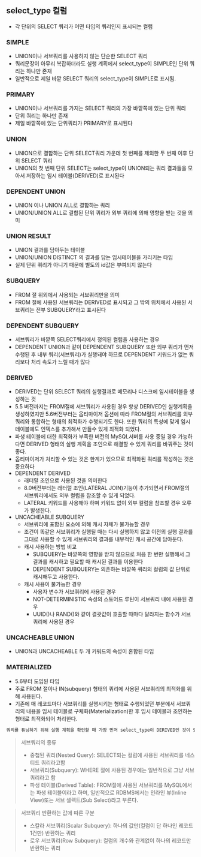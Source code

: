 ## select_type 컬럼
- 각 단위의 SELECT 쿼리가 어떤 타입의 쿼리인지 표시되는 컬럼

### SIMPLE
  - UNION이나 서브쿼리를 사용하지 않는 단순한 SELECT 쿼리
  - 쿼리문장이 아무리 복잡하더라도 실행 계획에서 select_type이 SIMPLE인 단위 쿼리는 하나만 존재
  - 일반적으로 제일 바깥 SELECT 쿼리의 select_type이 SIMPLE로 표시됨.

### PRIMARY
  - UNION이나 서브쿼리를 가지는 SELECT 쿼리의 가장 바깥쪽에 있는 단위 쿼리
  - 단위 쿼리는 하나만 존재
  - 제일 바깥쪽에 있는 단위쿼리가 PRIMARY로 표시된다

### UNION
  - UNION으로 결합하는 단위 SELECT쿼리 가운데 첫 번째를 제외한 두 번째 이후 단위 SELECT 쿼리
  - UNION의 첫 번째 단위 SELECT는 select_type이 UNION되는 쿼리 결과들을 모아서 저장하는 임시 테이블(DERIVED)로 표시된다

### DEPENDENT UNION
  - UNION 이나 UNION ALL로 결합하는 쿼리
  - UNION/UNION ALL로 결합된 단위 쿼리가 외부 쿼리에 의해 영향을 받는 것을 의미

### UNION RESULT
  - UNION 결과를 담아두는 테이블
  - UNION/UNION DISTINCT 의 결과를 담는 임시테이블을 가리키는 타입
  - 실제 단위 쿼리가 아니기 때문에 별도의 id값은 부여되지 않는다
  
### SUBQUERY
  - FROM 절 위외에서 사용되는 서브쿼리만을 의미
  - FROM 절에 사용된 서브쿼리는 DERIVED로 표시되고 그 밖의 위치에서 사용된 서브쿼리는 전부 SUBQUERY라고 표시된다
  
### DEPENDENT SUBQUERY
  - 서브쿼리가 바깥쪽 SELECT쿼리에서 정의된 컬럼을 사용하는 경우
  - DEPENDENT UNION과 같이 DEPENDENT SUBQUERY 또한 외부 쿼리가 먼저 수행된 후 내부 쿼리(서브쿼리)가 실행돼야 하므로 DEPENDENT 키워드가 없는 쿼리보다 처리 속도가 느릴 때가 많다

### DERIVED
  - DERIVED는 단위 SELECT 쿼리의 실행결과로 메모리나 디스크에 임시테이블을 생성하는 것
  - 5.5 버전까지는 FROM절에 서브쿼리가 사용된 경우 항상 DERIVED인 실행계획을 생성하였지만 5.6버전부터는 옵티마이저 옵션에 따라 FROM절의 서브쿼리를 외부 쿼리와 통합하는 형태의 최적화가 수행되기도 한다. 또한 쿼리의 특성에 맞게 임시 테이블에도 인덱스를 추가해서 만들수 있게 최적화 되었다.
  - 파생 테이블에 대한 최적화가 부족한 버전의 MySQL서버를 사용 중일 경우 가능하다면 DERIVED 형태의 실행 계획을 조인으로 해결할 수 있게 쿼리를 바꿔주는 것이 좋다.
  - 옵티마이저가 처리할 수 있는 것은 한계가 있으므로 최적화된 쿼리를 작성하는 것은 중요하다
- DEPENDENT DERIVED
  - 래터럴 조인으로 사용된 것을 의미한다
  - 8.0버전부터는 래터럴 조인(LATERAL JOIN)기능이 추가되면서 FROM절의 서브쿼리에서도 외부 컬럼을 참조할 수 있게 되었다.
  - LATERAL 키워드를 사용해야 하며 키워드 없이 외부 컬럼을 참조할 경우 오류가 발생한다.
- UNCACHEABLE SUBQUERY
  - 서브쿼리에 포함된 요소에 의해 캐시 자체가 불가능할 경우
  - 조건이 똑같은 서브쿼리가 실행될 때는 다시 실행하지 않고 이전의 실행 결과를 그대로 사용할 수 있게 서브쿼리의 결과를 내부적인 캐시 공간에 담아둔다.
  - 캐시 사용하는 방법 비교
    - SUBQUERY는 바깥쪽의 영향을 받지 않으므로 처음 한 번만 실행해서 그 결과를 캐시하고 필요할 때 캐시된 결과를 이용한다
    - DEPENDENT SUBQUERY는 의존하는 바깥쪽 쿼리의 컬럼의 값 단위로 캐시해두고 사용한다.
  - 캐시 사용이 불가능한 경우
    - 사용자 변수가 서브쿼리에 사용된 경우
    - NOT-DETERMINISTIC 속성의 스토어드 루틴이 서브쿼리 내에 사용된 경우
    - UUID()나 RAND()와 같이 결괏값이 호출할 때마다 달라지는 함수가 서브쿼리에 사용된 경우

### UNCACHEABLE UNION
- UNION과 UNCACHEABLE 두 개 키워드의 속성이 혼합된 타입

### MATERIALIZED
- 5.6부터 도입된 타입
- 주로 FROM 절이나 IN(subquery) 형태의 쿼리에 사용된 서브쿼리의 최적화를 위해 사용된다.
- 기존에 매 레코드마다 서브쿼리를 실행시키는 형태로 수행되었던 부분에서 서브쿼리의 내용을 임시 테이블로 구체화(Materialization)한 후 임시 테이블과 조인하는 형태로 최적화되어 처리한다.


```txt
쿼리를 튜닝하기 위해 실행 계획을 확인할 때 가장 먼저 select_type이 DERIVED인 것이 있는지 확인해야 한다. 서브쿼리를 조인으로 해결할 수 있는 경우라면 서브쿼리보다는 조인을 사용하는 것을 강력히 권장한다.
```
>서브쿼리의 종류
>- 중첩된 쿼리(Nested Query): SELECT되는 컬럼에 사용된 서브쿼리를 네스티드 쿼리라고함
>- 서브쿼리(Subquery): WHERE 절에 사용된 경우에는 일반적으로 그냥 서브쿼리라고 함
>- 파생 테이블(Derived Table): FROM절에 사용된 서브쿼리를 MySQL에서는 파생 테이블이라고 하며, 일반적으로 RDBMS에서는 인라인 뷰(Inline View)또는 서브 셀렉트(Sub Select)라고 부른다.

>서브쿼리 반환하는 값에 따른 구분
>- 스칼라 서브쿼리(Scalar Subquery): 하나의 값만(컬럼이 단 하나인 레코드 1건만) 반환하는 쿼리
>- 로우 서브쿼리(Row Subquery): 컬럼의 개수와 관계없이 하나의 레코드만 반환하는 쿼리


